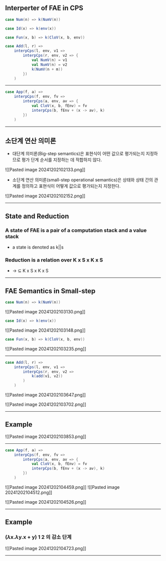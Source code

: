 ## Interperter of FAE in CPS
```scala
case Num(n) => k(NumV(n))

case Id(x) => k(env(x))

case Fun(x, b) => k(CloV(x, b, env))

case Add(l, r) =>
	interpCps(l, env, v1 =>
		interpCps(r, env, v2 => {
			val NumV(n) = v1
			val NumV(n) = v2
			k(NumV(n + m))
		})
	)
```

---
```scala
case App(f, a) =>
	interpCps(f, env, fv =>
		interpCps(a, env, av => {
			val CloV(x, b, fEnv) = fv
			interpCps(b, fEnv + (x -> av), k)
		})
	)
```

---
## 소단계 연산 의미론
- 대단계 의미론(Big-step semantics)은 표현식이 어떤 값으로 평가되는지 지정하므로 평가 단계 순서를 지정하는 데 적합하지 않다.

![[Pasted image 20241202102133.png]]


- 소단계 연산 의미론(small-step operational semantics)은 상태와 상태 간의 관계를 정의하고 표현식이 어떻게 값으로 평가되는지 지정한다.

![[Pasted image 20241202102152.png]]

---
## State and Reduction
### A state of FAE is a pair of a computation stack and a value stack
- a state is denoted as k||s

### Reduction is a relation over K x S x K x S
- $\rightarrow$ $\subseteq$ K x S x K x S

---
## FAE Semantics in Small-step

```scala
case Num(n) => k(NumV(n))
```
![[Pasted image 20241202103130.png]]

```scala
case Id(x) => k(env(x))
```
![[Pasted image 20241202103148.png]]

```scala
case Fun(x, b) => k(CloV(x, b, env))
```
![[Pasted image 20241202103235.png]]

---
```scala
case Add(l, r) => 
	interpCps(l, env, v1 => 
		interpCps(r, env, v2 => 
			k(add(v1, v2))
		)
	)
```

![[Pasted image 20241202103647.png]]

![[Pasted image 20241202103702.png]]

---
## Example
![[Pasted image 20241202103853.png]]

---
```scala
case App(f, a) =>
	interpCps(f, env, fv =>
		interpCps(a, env, av => {
			val CloV(x, b, fEnv) = fv
			interpCps(b, fEnv + (x -> av), k)
		})
	)
```

![[Pasted image 20241202104459.png]]
![[Pasted image 20241202104512.png]]

![[Pasted image 20241202104526.png]]

---
## Example
### ($\lambda$x.$\lambda$y.x + y) 1 2 의 감소 단계

![[Pasted image 20241202104723.png]]

---

